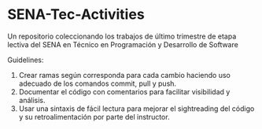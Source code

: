 # SENA-Tec-Activities
 Un repositorio coleccionando los trabajos de último trimestre de etapa lectiva del SENA en Técnico en Programación y Desarrollo de Software

Guidelines:
1. Crear ramas según corresponda para cada cambio haciendo uso adecuado de los comandos commit, pull y push.
2. Documentar el código con comentarios para facilitar visibilidad y análisis.
3. Usar una sintaxis de fácil lectura para mejorar el sightreading del código y su retroalimentación por parte del instructor.
